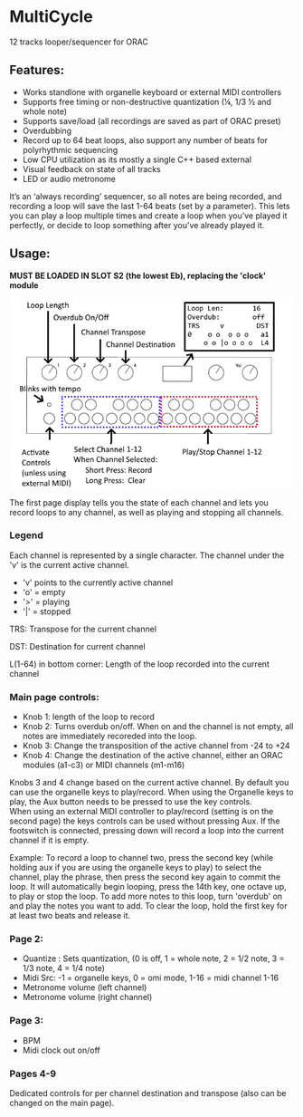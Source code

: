 # MultiCycle
12 tracks looper/sequencer for ORAC


## Features:
 - Works standlone with organelle keyboard or external MIDI controllers
 - Supports free timing or non-destructive quantization (¼, 1/3 ½ and whole note)
 - Supports save/load (all recordings are saved as part of ORAC preset)
 - Overdubbing
 - Record up to 64 beat loops, also support any number of beats for polyrhythmic sequencing
 - Low CPU utilization as its mostly a single C++ based external
 - Visual feedback on state of all tracks 
 - LED or audio metronome 

It’s an ‘always recording’ sequencer, so all notes are being recorded, and recording a loop will save the last 1-64 beats (set by a parameter). This lets you can play a loop multiple times and create a loop when you’ve played it perfectly, or decide to loop something after you've already played it.

## Usage:
**MUST BE LOADED IN SLOT S2 (the lowest Eb), replacing the 'clock' module**

![Control Overview](https://raw.githubusercontent.com/adbrant/midicycle/master/midicycle.png)

The first page display tells you the state of each channel and lets you record loops to any channel, as well as playing and stopping all channels. 
### Legend
Each channel is represented by a single character. The channel under the 'v' is the current active channel.
 - 'v' points to the currently active channel
 - 'o' = empty
 - '>' = playing
 - '|' = stopped
 
TRS: Transpose for the current channel

DST: Destination for current channel

L(1-64) in bottom corner: Length of the loop recorded into the current channel

###  Main page controls:

 - Knob 1: length of the loop to record
 - Knob 2: Turns overdub on/off. When on and the channel is not empty, all notes are immediately recoreded into the loop.
 - Knob 3: Change the transposition of the active channel from -24 to +24
 - Knob 4: Change the destination of the active channel, either an ORAC modules (a1-c3) or MIDI channels (m1-m16)
 
Knobs 3 and 4 change based on the current active channel.
By default you can use the organelle keys to play/record.
When using the Organelle keys to play, the Aux button needs to be pressed to use the key controls.  
When using an external MIDI controller to play/record (setting is on the second page) the keys controls can be used without pressing Aux. 
If the footswitch is connected, pressing down will record a loop into the current channel if it is empty. 

Example:
To record a loop to channel two, press the second key (while holding aux if you are using the organelle keys to play) to select the channel, play the phrase, then press the second key again to commit the loop.
It will automatically begin looping, press the 14th key, one octave up, to play or stop the loop. 
To add more notes to this loop, turn 'overdub' on and play the notes you want to add.
To clear the loop, hold the first key for at least two beats and release it.

### Page 2:
 - Quantize : Sets quantization, (0 is off, 1 = whole note, 2 = 1/2 note, 3 = 1/3 note, 4 = 1/4 note)
 - Midi Src: -1 = organelle keys, 0 = omi mode, 1-16 = midi channel 1-16
  - Metronome volume (left channel)
 - Metronome volume (right channel)


### Page 3:
 - BPM
 - Midi clock out on/off


### Pages 4-9
Dedicated controls for per channel destination and transpose (also can be changed on the main page).
